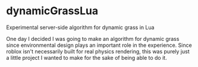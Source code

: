 # dynamicGrassLua
Experimental server-side algorithm for dynamic grass in Lua

One day I decided I was going to make an algorithm for dynamic grass since environmental design plays an important role in the experience.
Since roblox isn't necessarily built for real physics rendering, this was purely just a little project I wanted to make for the sake of being able to do it.

